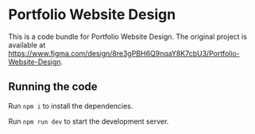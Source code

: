 
  # Portfolio Website Design

  This is a code bundle for Portfolio Website Design. The original project is available at https://www.figma.com/design/8re3gPBH6Q9nqaY8K7cbU3/Portfolio-Website-Design.

  ## Running the code

  Run `npm i` to install the dependencies.

  Run `npm run dev` to start the development server.
  